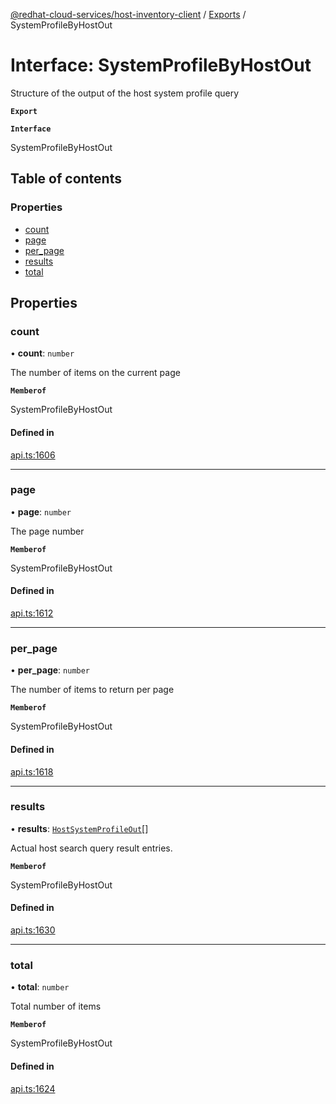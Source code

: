 [@redhat-cloud-services/host-inventory-client](../README.md) / [Exports](../modules.md) / SystemProfileByHostOut

# Interface: SystemProfileByHostOut

Structure of the output of the host system profile query

**`Export`**

**`Interface`**

SystemProfileByHostOut

## Table of contents

### Properties

- [count](SystemProfileByHostOut.md#count)
- [page](SystemProfileByHostOut.md#page)
- [per\_page](SystemProfileByHostOut.md#per_page)
- [results](SystemProfileByHostOut.md#results)
- [total](SystemProfileByHostOut.md#total)

## Properties

### count

• **count**: `number`

The number of items on the current page

**`Memberof`**

SystemProfileByHostOut

#### Defined in

[api.ts:1606](https://github.com/RedHatInsights/javascript-clients/blob/master/packages/host-inventory/api.ts#L1606)

___

### page

• **page**: `number`

The page number

**`Memberof`**

SystemProfileByHostOut

#### Defined in

[api.ts:1612](https://github.com/RedHatInsights/javascript-clients/blob/master/packages/host-inventory/api.ts#L1612)

___

### per\_page

• **per\_page**: `number`

The number of items to return per page

**`Memberof`**

SystemProfileByHostOut

#### Defined in

[api.ts:1618](https://github.com/RedHatInsights/javascript-clients/blob/master/packages/host-inventory/api.ts#L1618)

___

### results

• **results**: [`HostSystemProfileOut`](HostSystemProfileOut.md)[]

Actual host search query result entries.

**`Memberof`**

SystemProfileByHostOut

#### Defined in

[api.ts:1630](https://github.com/RedHatInsights/javascript-clients/blob/master/packages/host-inventory/api.ts#L1630)

___

### total

• **total**: `number`

Total number of items

**`Memberof`**

SystemProfileByHostOut

#### Defined in

[api.ts:1624](https://github.com/RedHatInsights/javascript-clients/blob/master/packages/host-inventory/api.ts#L1624)
